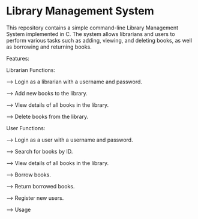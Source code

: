 # Library Management System

This repository contains a simple command-line Library Management System implemented in C. The system allows librarians and users to perform various tasks such as adding, viewing, and deleting books, as well as borrowing and returning books.


Features:



Librarian Functions:

--> Login as a librarian with a username and password.

--> Add new books to the library.

--> View details of all books in the library.

--> Delete books from the library.


User Functions:

--> Login as a user with a username and password.

--> Search for books by ID.

--> View details of all books in the library.

--> Borrow books.

--> Return borrowed books.

--> Register new users.

--> Usage

